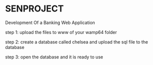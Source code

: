 # SENPROJECT
Development Of a Banking Web Application

step 1:
upload the files to www of your wamp64 folder

step 2:
create a database called chelsea and upload the sql file to the database

step 3:
open the database and it is ready to use
